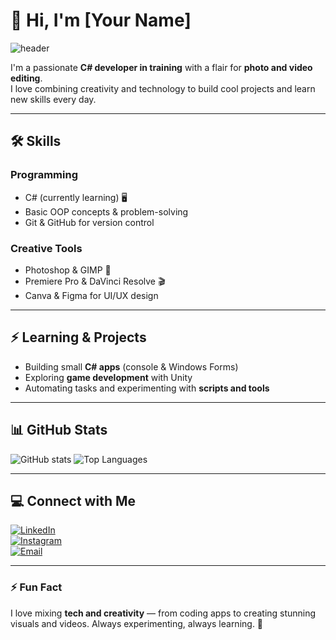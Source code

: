 # 👋 Hi, I'm [Your Name]  

![header](https://cdn.dribbble.com/users/2400293/screenshots/16099487/media/1a9d70eb4b2b4e8794b43a06c4a3b4c1.png)

I'm a passionate **C# developer in training** with a flair for **photo and video editing**.  
I love combining creativity and technology to build cool projects and learn new skills every day.  

---

## 🛠 Skills

### Programming
- C# (currently learning) 🖥️
- Basic OOP concepts & problem-solving
- Git & GitHub for version control  

### Creative Tools
- Photoshop & GIMP 🎨
- Premiere Pro & DaVinci Resolve 🎬
- Canva & Figma for UI/UX design  

---

## ⚡ Learning & Projects
- Building small **C# apps** (console & Windows Forms)  
- Exploring **game development** with Unity  
- Automating tasks and experimenting with **scripts and tools**  

---

## 📊 GitHub Stats

![GitHub stats](https://github-readme-stats.vercel.app/api?username=YOUR_USERNAME&show_icons=true&theme=radical)
![Top Languages](https://github-readme-stats.vercel.app/api/top-langs/?username=YOUR_USERNAME&layout=compact&theme=radical)

---

## 💻 Connect with Me
[![LinkedIn](https://img.shields.io/badge/LinkedIn-0077B5?style=for-the-badge&logo=linkedin&logoColor=white)](https://linkedin.com/in/YOUR_PROFILE)  
[![Instagram](https://img.shields.io/badge/Instagram-E4405F?style=for-the-badge&logo=instagram&logoColor=white)](https://instagram.com/YOUR_PROFILE)  
[![Email](https://img.shields.io/badge/Email-D14836?style=for-the-badge&logo=gmail&logoColor=white)](mailto:YOUR_EMAIL)  

---

### ⚡ Fun Fact
I love mixing **tech and creativity** — from coding apps to creating stunning visuals and videos. Always experimenting, always learning. 🚀
